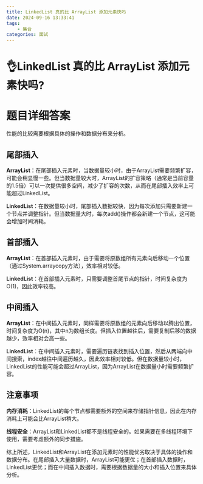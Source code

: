 ```yaml
---
title: LinkedList 真的比 ArrayList 添加元素快吗
date: 2024-09-16 13:33:41
tags:
	- 集合
categories: 面试
---
```

# 👌LinkedList 真的比 ArrayList 添加元素快吗?

# 题目详细答案
性能的比较需要根据具体的操作和数据分布来分析。

## 尾部插入
**ArrayList**：在尾部插入元素时，当数据量较小时，由于ArrayList需要频繁扩容，可能会稍显慢一些。但当数据量较大时，ArrayList的扩容策略（通常是当前容量的1.5倍）可以一次提供很多空间，减少了扩容的次数，从而在尾部插入效率上可能超过LinkedList。

**LinkedList**：在数据量较小时，尾部插入数据较快，因为每次添加只需要新建一个节点并调整指针。但当数据量大时，每次add()操作都会新建一个节点，这可能会增加时间消耗。

## 首部插入
**ArrayList**：在首部插入元素时，由于需要将原数组所有元素向后移动一个位置（通过System.arraycopy方法），效率相对较低。

**LinkedList**：在首部插入元素时，只需要调整首尾节点的指针，时间复杂度为O(1)，因此效率较高。

## 中间插入
**ArrayList**：在中间插入元素时，同样需要将原数组的元素向后移动以腾出位置，时间复杂度为O(n)，其中n为数组长度。但插入位置越往后，需要复制后移的数据越少，效率相对会高一些。

**LinkedList**：在中间插入元素时，需要遍历链表找到插入位置，然后从两端向中间搜索，index越往中间遍历越久，因此效率相对较低。但在数据量较小时，LinkedList的性能可能会超过ArrayList，因为ArrayList在数据量小时需要频繁扩容。

## 注意事项
**内存消耗**：LinkedList的每个节点都需要额外的空间来存储指针信息，因此在内存消耗上可能会比ArrayList稍大。

**线程安全**：ArrayList和LinkedList都不是线程安全的。如果需要在多线程环境下使用，需要考虑额外的同步措施。

综上所述，LinkedList和ArrayList在添加元素时的性能优劣取决于具体的操作和数据分布。在尾部插入大量数据时，ArrayList可能更优；在首部插入数据时，LinkedList更优；而在中间插入数据时，需要根据数据量的大小和插入位置来具体分析。
